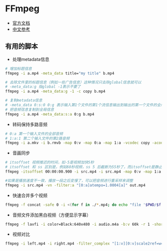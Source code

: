 # FFmpeg

* [官方文档](https://ffmpeg.org/ffmpeg.html)
* [中文参考](https://longqi.cf/tools/2015/02/13/ffmpegcn/)

## 有用的脚本

* 处理metadata信息

```sh
# 增加标题信息
ffmpeg -i a.mp4 -meta_data title="my title" b.mp4

# 去除文件里的标题信息（例如一些广告信息）这种情况只去除global信息就可以
# -meta_data:g 指global -1表示不要了
ffmpeg -i a.mp4 -meta_data:g -1 -c copy b.mp4

# 复制metadata信息
# -meta_data 0:s:0 0:g 表示输入第1个文件的第1个流信息输出到输出的第一个文件的全局信息
# 把音频信息复制到全局信息
ffmpeg -i a.mp4 -meta_data:s:a 0:g b.mp4
```

* 转码保持多路音频

```sh
# 0:a 第一个输入文件的全部音频
# 1:a:1 第二个输入文件的第2路音频
ffmpeg -i a.mkv -i b.rmvb -map 0:v -map 0:a -map 1:a -vcodec copy -acodec aac b.mkv
```

* 音画同步

```sh
# itsoffset 视频推迟的时间，如-5是视频加快5秒
# itsoffset 和 ss 区别是，例如60秒视频，ss 5 后截断为55秒了，而itsoffset是静止5秒后播放，总时长不变
ffmpeg -itsoffset 00:00:00.900 -i src.mp4 -i src.mp4 -map 0:v -map 1:a -vcodec copy -acodec copy out.mp4

#如果是播放速度不一致，播放一段之后变慢了，可以把音频进行重采样来调整
ffmpeg -i src.mp4 -vn -filter:a "[0:a]atempo=1.0004[a]" out.mp4
```

* 快速合并多个视频

```sh
ffmpeg -f concat -safe 0 -i <(for f in ./*.mp4; do echo "file '$PWD/$f'"; done) -c copy output.mp4
```

* 音频文件添加黑白视频（方便显示字幕）

```sh
ffmpeg -f lavfi -i color=Black:640x480 -i audio.m4a -b:v 60k -r 1 -shortest -map 0:v -map 1:a out.mp4
```

* 视频对比

```sh
ffmpeg -i left.mp4 -i right.mp4 -filter_complex "[1:v][0:v]scale2ref=w=iw:h=ih[rv][lv];[lv]pad='2*iw:ih'[lv2];[lv2][rv]overlay=x=w:y=0" -codec:v libx264 -b:v 10m -f flv - | ffplay -
```
